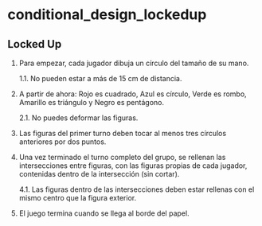 # conditional_design_lockedup
## Locked Up


1. Para empezar, cada jugador dibuja un círculo del tamaño de su mano.
    
    1.1. No pueden estar a más de 15 cm de distancia.

2. A partir de ahora: Rojo es cuadrado, Azul es círculo, Verde es rombo, Amarillo es triángulo y Negro es pentágono.
   
   2.1. No puedes deformar las figuras. 
  
3. Las figuras del primer turno deben tocar al menos tres círculos anteriores por dos puntos. 

4. Una vez terminado el turno completo del grupo, se rellenan las intersecciones entre figuras, con las figuras propias de cada jugador, contenidas dentro de la intersección (sin cortar).
  
    4.1. Las figuras dentro de las intersecciones deben estar rellenas con el mismo centro que la figura exterior. 

5. El juego termina cuando se llega al borde del papel. 
